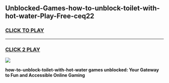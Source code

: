 
## Unblocked-Games-how-to-unblock-toilet-with-hot-water-Play-Free-ceq22
<h3>
<a href="https://premium76.site?title=how-to-unblock-toilet-with-hot-water&ref=10A">CLICK TO PLAY</a></h3>
<hr>

<h3>
<a href="https://premium76.site?title=how-to-unblock-toilet-with-hot-water&ref=10A">CLICK 2 PLAY</a>
  
</h3>

<a href="https://premium76.site?title=how-to-unblock-toilet-with-hot-water&ref=10A"><img src="https://clearcache.store/games.png"></a>


**how-to-unblock-toilet-with-hot-water games unblocked: Your Gateway to Fun and Accessible Online Gaming**
